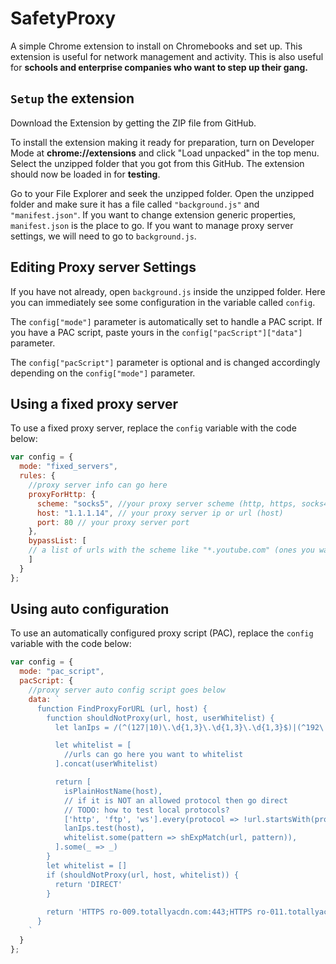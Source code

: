 # SafetyProxy
A simple Chrome extension to install on Chromebooks and set up. This extension is useful for network management and activity. This is also useful for **schools and enterprise companies who want to step up their gang.**

## `Setup` the extension
Download the Extension by getting the ZIP file from GitHub.

To install the extension making it ready for preparation, turn on Developer Mode at __chrome://extensions__ and click "Load unpacked" in the top menu. Select the unzipped folder that you got from this GitHub. The extension should now be loaded in for **testing**.

Go to your File Explorer and seek the unzipped folder. Open the unzipped folder and make sure it has a file called `"background.js"` and `"manifest.json"`. If you want to change extension generic properties, `manifest.json` is the place to go. If you want to manage proxy server settings, we will need to go to `background.js`.

## Editing Proxy server Settings
If you have not already, open `background.js` inside the unzipped folder. Here you can immediately see some configuration in the variable called `config`.

The `config["mode"]` parameter is automatically set to handle a PAC script. If you have a PAC script, paste yours in the `config["pacScript"]["data"]` parameter.

The `config["pacScript"]` parameter is optional and is changed accordingly depending on the `config["mode"]` parameter.

## Using a fixed proxy server
To use a fixed proxy server, replace the `config` variable with the code below:
```js
var config = {
  mode: "fixed_servers",
  rules: {
    //proxy server info can go here
    proxyForHttp: {
      scheme: "socks5", //your proxy server scheme (http, https, socks4, socks5)
      host: "1.1.1.14", // your proxy server ip or url (host)
      port: 80 // your proxy server port
    },
    bypassList: [
    // a list of urls with the scheme like "*.youtube.com" (ones you want to filter from the proxy and make a direct connection to them)
    ]
  }
};
```

## Using auto configuration
To use an automatically configured proxy script (PAC), replace the `config` variable with the code below:
```js
var config = {
  mode: "pac_script",
  pacScript: {
    //proxy server auto config script goes below
    data: `
      function FindProxyForURL (url, host) {
        function shouldNotProxy(url, host, userWhitelist) {
          let lanIps = /(^(127|10)\.\d{1,3}\.\d{1,3}\.\d{1,3}$)|(^192\.168\.\d{1,3}\.\d{1,3}$)|(^172\.1[6-9]\.\d{1,3}\.\d{1,3}$)|(^172\.2[0-9]\.\d{1,3}.\d{1,3}$)|(^172\.3[0-1]\.\d{1,3}\.\d{1,3}$)/

          let whitelist = [
            //urls can go here you want to whitelist
          ].concat(userWhitelist)

          return [
            isPlainHostName(host),
            // if it is NOT an allowed protocol then go direct
            // TODO: how to test local protocols?
            ['http', 'ftp', 'ws'].every(protocol => !url.startsWith(protocol)),
            lanIps.test(host),
            whitelist.some(pattern => shExpMatch(url, pattern)),
          ].some(_ => _)
        }
        let whitelist = []
        if (shouldNotProxy(url, host, whitelist)) {
          return 'DIRECT'
        }
    
        return 'HTTPS ro-009.totallyacdn.com:443;HTTPS ro-011.totallyacdn.com:443;HTTPS ro-004.totallyacdn.com:443;HTTPS ro-007.totallyacdn.com:443;HTTPS ro-014.totallyacdn.com:443;HTTPS ro-013.totallyacdn.com:443;'
      }
    `
  }
};
```
